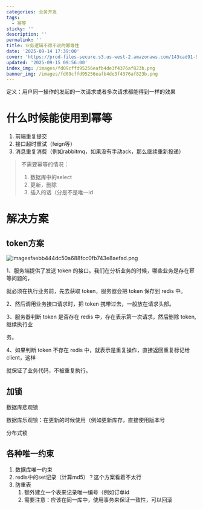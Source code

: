 ```yaml
---
categories: 业务开发
tags:
  - 幂等
sticky: ''
description: ''
permalink: ''
title: 业务逻辑不得不说的幂等性
date: '2025-09-14 17:39:00'
cover: 'https://prod-files-secure.s3.us-west-2.amazonaws.com/143cad91-961b-48b0-82dc-78fbb6eb5abe/24d85998-e308-4baa-87fa-8d48c6d92494/82673125_p0.png?X-Amz-Algorithm=AWS4-HMAC-SHA256&X-Amz-Content-Sha256=UNSIGNED-PAYLOAD&X-Amz-Credential=ASIAZI2LB4662EFWF4PY%2F20250920%2Fus-west-2%2Fs3%2Faws4_request&X-Amz-Date=20250920T000040Z&X-Amz-Expires=3600&X-Amz-Security-Token=IQoJb3JpZ2luX2VjEGgaCXVzLXdlc3QtMiJHMEUCIGzSS58ujsxeORYUTswkEctP8ulAI18k%2BbGoeXwjZzvqAiEA87OEnDCGmrljauGRNUe9a%2F7ihBvUh%2B9ILBZSXvypHTgqiAQI4f%2F%2F%2F%2F%2F%2F%2F%2F%2F%2FARAAGgw2Mzc0MjMxODM4MDUiDIxbel9EYyBmPCQhCyrcA1lDtPlRtcg5MDfd7zHuczUNGMifcG3Wt27TVOMg0tseNmaPKLmfAs74%2BepB%2F4EJb0R66es1hdCxm%2B6Lg4bAr3YKxs%2B9zPrlMY3v2m8fjUB2TpraTWq%2Fx5PGqlDOYSkRr94Tf00pBw4yadT%2BfAvutp4XmSGYPJ%2Bwd0OeQEZyTAtZf7Hf42e0BoNeKPSdXalrT3uJqcdH%2FM13ztGTbdxibKPwc8S6fMdTHEhq2o4FN8yJIUxLWMMlq3tdRxi7CP0y%2F0ggPphcjhqMQBotPglE31CeaiAE8YSbu7AAPqeXdhbypyVhQDojuaCMg9nyd%2BKm4lbdDrwjOTJSePMowRkT41Ke%2Fx3yaXQMgr%2FWKSf7zeHzkiPJfIWYcQHX08anEBaqMnRb5pGkqyFrEJtD9K9k1X1aU9WyeEtjYfoprnRWy1Z7uOzYdk6KUA4Ev7NodvBVWd4wAT1%2B9JgUw20snLOk8LEp8fz8tJ7OOnq3BZqwtHz2mxuB%2B7ygUcvD9crWPl0eu1rROJmPGusbkZ0N9dj5HkeS%2BR5hW8%2Bnahr%2FL2BfOKd0yAPakvRYwB5I25Kh3aIhAeFXyIVoIKCYmr%2BX0synEATNfBw3cNkISwmSpYXYbYf0B0ZATSTDoxp01Q%2BDMJ%2FOt8YGOqUB36Jy27qu0xJt5YALq%2BmJZLIhMqP%2FdhuZF362DaCeC%2Ff5X3EXj8%2B8yw54OPsg4S%2BeAuTCbsOb355N1QY0dWLX5DTZh8zMGIfTri7xGrwbws%2B%2BaF%2FNVHWxkvfjFFkSL1RRgxlHiy%2B0sbRwTEgbLbRgXOOGlppe7LwtAcsOSQ%2BCwXzGZO19Gp493PWiKQf1TeMOfLb%2FpxH1AaK8nzPdem2UZfJqtrs3&X-Amz-Signature=07c37ef590ffc0529c4535a6e61a2ed25f452fb4b48300e4c1f55d766eff7b09&X-Amz-SignedHeaders=host&x-amz-checksum-mode=ENABLED&x-id=GetObject'
updated: '2025-09-15 09:56:00'
index_img: /images/fd09cffd95256eafb4de3f4376af823b.png
banner_img: /images/fd09cffd95256eafb4de3f4376af823b.png
---
```


定义：用户同一操作的发起的一次请求或者多次请求都能得到一样的效果


# 什么时候能使用到幂等

1. 前端重复提交
2. 接口超时重试（feign等）
3. 消息重复消费（例如rabbitmq，如果没有手动ack，那么继续重新投递）
> 不需要幂等的情况：
> 1. 数据库中的select
> 2. 更新，删除
> 3. 插入的话（分是不是唯一id
>

# 解决方案


## token方案


![imagesfaebb444dc50a688fcc0fb743e8aefad.png](/images/d884a09f539819a2e9e4fb24c2a4a18a.png)


1、服务端提供了发送 token 的接口。我们在分析业务的时候，哪些业务是存在幂等问题的，


就必须在执行业务前，先去获取 token，服务器会把 token 保存到 redis 中。


2、然后调用业务接口请求时，把 token 携带过去，一般放在请求头部。


3、服务器判断 token 是否存在 redis 中，存在表示第一次请求，然后删除 token,继续执行业


务。


4、如果判断 token 不存在 redis 中，就表示是重复操作，直接返回重复标记给 client，这样


就保证了业务代码，不被重复执行。


## 加锁


数据库悲观锁


数据库乐观锁：在更新的时候使用（例如更新库存，直接使用版本号


分布式锁


## 各种唯一约束

1. 数据库唯一约束
2. redis中的set记录（计算md5）？这个方案看着不太行
3. 防重表
    1. 额外建立一个表来记录唯一编号（例如订单id
    2. 需要注意：应该在同一库中，使用事务来保证一致性，可以回滚
